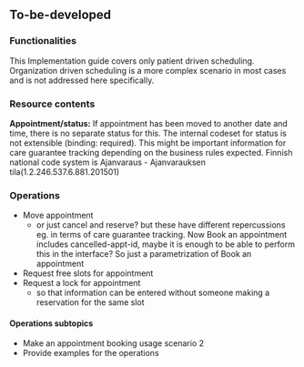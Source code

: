 ## To-be-developed

### Functionalities

This Implementation guide covers only patient driven scheduling. Organization driven scheduling is a more complex scenario in most cases and is not addressed here specifically. 

### Resource contents

**Appointment/status:** If appointment has been moved to another date and time, there is no separate status for this. The internal codeset for status is not extensible (binding: required). This might be important information for care guarantee tracking depending on the business rules expected. Finnish national code system is Ajanvaraus - Ajanvarauksen tila(1.2.246.537.6.881.201501)

### Operations

- Move appointment 
    - or just cancel and reserve? but these have different repercussions eg. in terms of care guarantee tracking. Now Book an appointment includes cancelled-appt-id, maybe it is enough to be able to perform this in the interface? So just a parametrization of Book an appointment
- Request free slots for appointment
- Request a lock for appointment
    - so that information can be entered without someone making a reservation for the same slot
    
#### Operations subtopics

- Make an appointment booking usage scenario 2
- Provide examples for the operations

